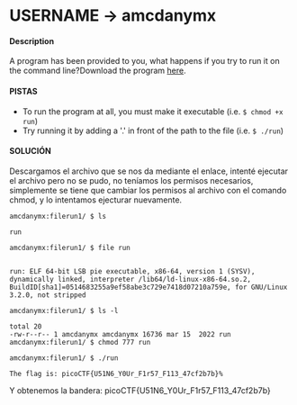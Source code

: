 # USERNAME -> amcdanymx


#### Description

A program has been provided to you, what happens if you try to run it on the command line?Download the program [here](https://artifacts.picoctf.net/c/310/run).
  
#### PISTAS
- To run the program at all, you must make it executable (i.e. `$ chmod +x run`)
- Try running it by adding a '.' in front of the path to the file (i.e. `$ ./run`)

#### SOLUCIÓN

Descargamos el archivo que se nos da mediante el enlace, intenté ejecutar el archivo pero no se pudo, no teníamos los permisos necesarios, simplemente se tiene que cambiar los permisos al archivo con el comando chmod, y lo intentamos ejecturar nuevamente.

```
amcdanymx:filerun1/ $ ls                                                
run

amcdanymx:filerun1/ $ file run                                          

run: ELF 64-bit LSB pie executable, x86-64, version 1 (SYSV), dynamically linked, interpreter /lib64/ld-linux-x86-64.so.2, BuildID[sha1]=0514683255a9ef58abe3c729e7418d07210a759e, for GNU/Linux 3.2.0, not stripped

amcdanymx:filerun1/ $ ls -l                                             
total 20
-rw-r--r-- 1 amcdanymx amcdanymx 16736 mar 15  2022 run
amcdanymx:filerun1/ $ chmod 777 run                                     
amcdanymx:filerun1/ $ ./run                                                      
The flag is: picoCTF{U51N6_Y0Ur_F1r57_F113_47cf2b7b}%
```

Y obtenemos la bandera:  picoCTF{U51N6_Y0Ur_F1r57_F113_47cf2b7b}